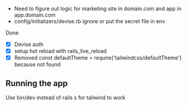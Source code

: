 - Need to figure out logic for marketing site in domain.com and app in app.domain.com
- config/initializers/devise.rb ignore or put the secret file in env

Done
- [x] Devise auth
- [x] setup hot reload with rails_live_reload
- [x] Removed const defaultTheme = require('tailwindcss/defaultTheme') because not found

## Running the app
Use bin/dev instead of rails s for tailwind to work
